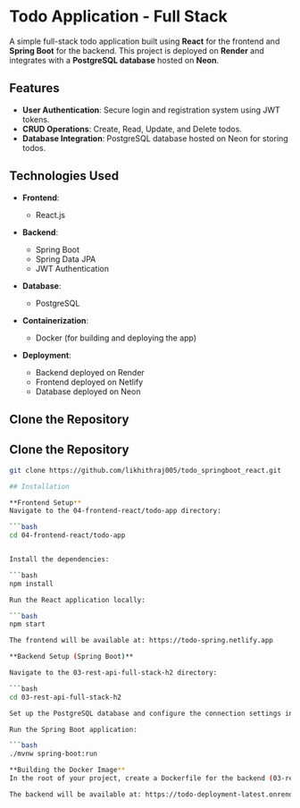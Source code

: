 # Todo Application - Full Stack

A simple full-stack todo application built using **React** for the frontend and **Spring Boot** for the backend. This project is deployed on **Render** and integrates with a **PostgreSQL database** hosted on **Neon**.

## Features

- **User Authentication**: Secure login and registration system using JWT tokens.
- **CRUD Operations**: Create, Read, Update, and Delete todos.
- **Database Integration**: PostgreSQL database hosted on Neon for storing todos.

## Technologies Used

- **Frontend**: 
  - React.js

- **Backend**: 
  - Spring Boot
  - Spring Data JPA
  - JWT Authentication

- **Database**: 
  - PostgreSQL

- **Containerization**: 
  - Docker (for building and deploying the app)

- **Deployment**: 
  - Backend deployed on Render
  - Frontend deployed on Netlify
  - Database deployed on Neon

## Clone the Repository
## Clone the Repository

  ```bash
  git clone https://github.com/likhithraj005/todo_springboot_react.git

## Installation

**Frontend Setup**
Navigate to the 04-frontend-react/todo-app directory:

  ```bash
  cd 04-frontend-react/todo-app


Install the dependencies:

  ```bash
  npm install

Run the React application locally:

  ```bash
  npm start

The frontend will be available at: https://todo-spring.netlify.app

**Backend Setup (Spring Boot)**

Navigate to the 03-rest-api-full-stack-h2 directory:

  ```bash
  cd 03-rest-api-full-stack-h2

Set up the PostgreSQL database and configure the connection settings in the application.properties file (found in src/main/resources).

Run the Spring Boot application:

  ```bash
  ./mvnw spring-boot:run

**Building the Docker Image**
In the root of your project, create a Dockerfile for the backend (03-rest-api-full-stack-h2)

The backend will be available at: https://todo-deployment-latest.onrender.com


